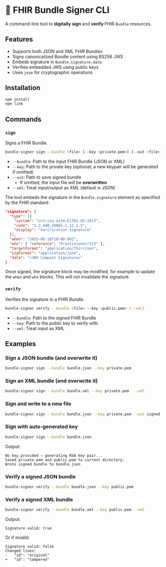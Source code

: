 # 🔐 FHIR Bundle Signer CLI

A command-line tool to **digitally sign** and **verify** FHIR `Bundle` resources.

## Features

- Supports both JSON and XML FHIR Bundles
- Signs canonicalized Bundle content using RS256 JWS
- Embeds signature in `Bundle.signature.data`
- Verifies embedded JWS using public keys
- Uses `jose` for cryptographic operations

## Installation

```bash
npm install
npm link
```

## Commands

### `sign`

Signs a FHIR Bundle.

```bash
bundle-signer sign --bundle <file> [--key <private.pem>] [--out <file>] [--xml]
```

- `--bundle`: Path to the input FHIR Bundle (JSON or XML)
- `--key`: Path to the private key (optional; a new keypair will be generated if omitted)
- `--out`: Path to save signed bundle  
  - If omitted, the input file will be **overwritten**
- `--xml`: Treat input/output as XML (default is JSON)

The tool embeds the signature in the `Bundle.signature` element as specified by the FHIR standard:

```json
"signature": {
  "type": [{
    "system": "urn:iso-astm:E1762-95:2013",
    "code": "1.2.840.10065.1.12.1.5",
    "display": "Verification Signature"
  }],
  "when": "2025-06-10T10:00:00Z",
  "who": { "reference": "Practitioner/123" },
  "targetFormat": "application/fhir+json",
  "sigFormat": "application/jose",
  "data": "<JWS Compact Signature>"
}
```

Once signed, the signature block may be modified, for example to update the `when` and `who` blocks. This will not invalidate the signature.

### `verify`

Verifies the signature in a FHIR Bundle.

```bash
bundle-signer verify --bundle <file> --key <public.pem> [--xml]
```

- `--bundle`: Path to the signed FHIR Bundle
- `--key`: Path to the public key to verify with
- `--xml`: Treat input as XML

## Examples

### Sign a JSON bundle (and overwrite it)
```bash
bundle-signer sign --bundle bundle.json --key private.pem
```

### Sign an XML bundle (and overwrite it)
```bash
bundle-signer sign --bundle bundle.xml --key private.pem  --xml
```

### Sign and write to a new file
```bash
bundle-signer sign --bundle bundle.json --key private.pem --out signed.json
```

### Sign with auto-generated key
```bash
bundle-signer sign --bundle bundle.json
```

Output:
```
No key provided — generating RSA key pair...
Saved private.pem and public.pem to current directory.
Wrote signed bundle to bundle.json
```

### Verify a signed JSON bundle
```bash
bundle-signer verify --bundle bundle.json --key public.pem
```

### Verify a signed XML bundle
```bash
bundle-signer verify --bundle bundle.xml --key public.pem --xml
```

Output:
```
Signature valid: true
```

Or if invalid:
```
Signature valid: false
Changed lines:
-   "id": "original"
+   "id": "tampered"
```

